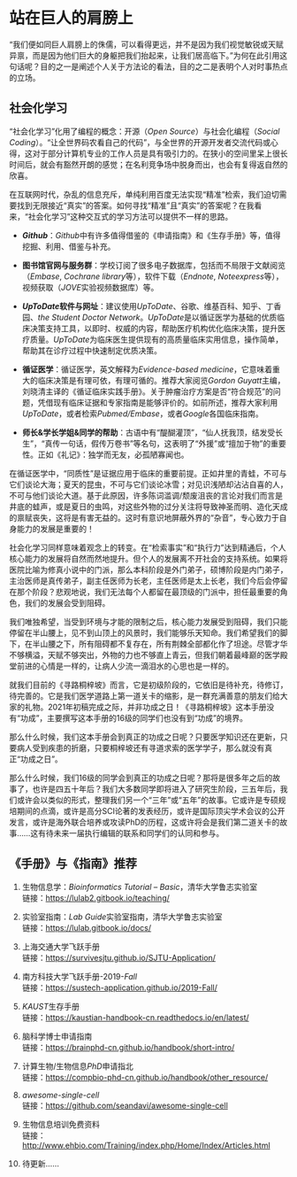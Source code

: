 # 站在巨人的肩膀上

“我们便如同巨人肩膀上的侏儒，可以看得更远，并不是因为我们视觉敏锐或天赋异禀，而是因为他们巨大的身躯把我们抬起来，让我们居高临下。”为何在此引用这句话呢？目的之一是阐述个人关于方法论的看法，目的之二是表明个人对时事热点的立场。

## 社会化学习

“社会化学习”化用了编程的概念：开源（*Open Source*）与社会化编程（*Social Coding*）。“让全世界码农看自己的代码”，与全世界的开源开发者交流代码或心得，这对于部分计算机专业的工作人员是具有吸引力的。在狭小的空间里呆上很长时间后，就会有豁然开朗的感觉；在名利竞争场中脱身而出，也会有复得返自然的欣喜。

在互联网时代，杂乱的信息充斥，单纯利用百度无法实现“精准”检索，我们迫切需要找到无限接近“真实”的答案。如何寻找“精准”且“真实”的答案呢？在我看来，“社会化学习”这种交互式的学习方法可以提供不一样的思路。

+ ***Github***：*Github*中有许多值得借鉴的《申请指南》和《生存手册》等，值得挖掘、利用、借鉴与补充。

+ **图书馆官网与服务群**：学校订阅了很多电子数据库，包括而不局限于文献阅览（*Embase*, *Cochrane library*等），软件下载（*Endnote*, *Noteexpress*等），视频获取（*JOVE*实验视频数据库）等。

+ ***UpToDate*软件与网址**：建议使用*UpToDate*、谷歌、维基百科、知乎、丁香园、*the Student Doctor Network*。*UpToDate*是以循证医学为基础的优质临床决策支持工具，以即时、权威的内容，帮助医疗机构优化临床决策，提升医疗质量。*UpToDate*为临床医生提供现有的高质量临床实用信息，操作简单，帮助其在诊疗过程中快速制定优质决策。

+ **循证医学**：循证医学，英文解释为*Evidence-based medicine*，它意味着重大的临床决策是有理可依，有理可循的。推荐大家阅览*Gordon Guyatt*主编，刘晓清主译的《循证临床实践手册》。关于肿瘤治疗方案是否“符合规范”的问题，凭借现有临床证据和专家指南是能够评价的。如前所述，推荐大家利用*UpToDate*，或者检索*Pubmed/Embase*，或者*Google*各国临床指南。

+ **师长&学长学姐&同学的帮助**：古语中有“醍醐灌顶”，“仙人抚我顶，结发受长生”，“真传一句话，假传万卷书”等名句，这表明了“外援”或“擅加于物”的重要性。正如《礼记》：独学而无友，必孤陋寡闻也。

在循证医学中，“同质性”是证据应用于临床的重要前提。正如井里的青蛙，不可与它们谈论大海；夏天的昆虫，不可与它们谈论冰雪；对见识浅陋却沾沾自喜的人，不可与他们谈论大道。基于此原因，许多陈词滥调/颓废沮丧的言论对我们而言是井底的蛙声，或是夏日的虫鸣，对这些外物的过分关注将导致神圣而明、造化天成的禀赋丧失，这将是有害无益的。这时有意识地屏蔽外界的“杂音”，专心致力于自身能力的发展是重要的！

社会化学习同样意味着观念上的转变。在“检索事实”和“执行力”达到精通后，个人核心能力的发展将自然而然地提升。但个人的发展离不开社会的支持系统。如果将医院比喻为修真小说中的门派，那么本科阶段是外门弟子，硕博阶段是内门弟子，主治医师是真传弟子，副主任医师为长老，主任医师是太上长老，我们今后会停留在那个阶段？悲观地说，我们无法每个人都留在最顶级的门派中，担任最重要的角色，我们的发展会受到阻碍。

我们唯独希望，当受到环境与才能的限制之后，核心能力发展受到阻碍，我们只能停留在半山腰上，见不到山顶上的风景时，我们能够乐天知命。我们希望我们的脚下，在半山腰之下，所有阻碍都不复存在，所有荆棘全部都化作了坦途。尽管才华不够横溢，天赋不够突出，外物的力也不够直上青云，但我们朝着最峰巅的医学殿堂前进的心情是一样的，让病人少流一滴泪水的心思也是一样的。

就我们目前的《寻路桐梓坡》而言，它是初级阶段的，它依旧是待补充，待修订，待完善的。它是我们医学道路上第一道关卡的缩影，是一群充满善意的朋友们给大家的礼物。2021年初稿完成之际，并非功成之日！《寻路桐梓坡》这本手册没有“功成”，主要撰写这本手册的16级的同学们也没有到“功成”的境界。

那么什么时候，我们这本手册会到真正的功成之日呢？只要医学知识还在更新，只要病人受到疾患的折磨，只要桐梓坡还有寻道求索的医学学子，那么就没有真正“功成之日”。

那么什么时候，我们16级的同学会到真正的功成之日呢？那将是很多年之后的故事了，也许是四五十年后？我们大多数同学即将进入了研究生阶段，三五年后，我们或许会以类似的形式，整理我们另一个“三年”或“五年”的故事。它或许是专硕规培期间的点滴，或许是高分SCI论著的发表经历，或许是国际顶尖学术会议的公开发言，或许是海外联合培养或攻读PhD的历程，这或许将会是我们第二道关卡的故事……这有待未来一届执行编辑的联系和同学们的认同和参与。

## 《手册》与《指南》推荐

1. 生物信息学：*Bioinformatics Tutorial – Basic*，清华大学鲁志实验室    
    链接：https://lulab2.gitbook.io/teaching/

2. 实验室指南：*Lab Guide*实验室指南，清华大学鲁志实验室    
    链接：https://lulab.gitbook.io/docs/

3. 上海交通大学飞跃手册    
    链接：https://survivesjtu.github.io/SJTU-Application/

4. 南方科技大学飞跃手册-2019-*Fall*    
    链接：https://sustech-application.github.io/2019-Fall/

5. *KAUST*生存手册    
    链接：https://kaustian-handbook-cn.readthedocs.io/en/latest/

6. 脑科学博士申请指南    
    链接：https://brainphd-cn.github.io/handbook/short-intro/

7. 计算生物/生物信息*PhD*申请指北    
    链接：https://compbio-phd-cn.github.io/handbook/other_resource/

8. *awesome-single-cell*    
    链接：https://github.com/seandavi/awesome-single-cell

9. 生物信息培训免费资料    
    链接：http://www.ehbio.com/Training/index.php/Home/Index/Articles.html

10. 待更新……
